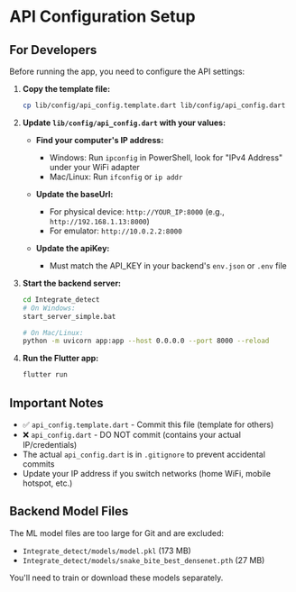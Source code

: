 # API Configuration Setup

## For Developers

Before running the app, you need to configure the API settings:

1. **Copy the template file:**
   ```bash
   cp lib/config/api_config.template.dart lib/config/api_config.dart
   ```

2. **Update `lib/config/api_config.dart` with your values:**
   
   - **Find your computer's IP address:**
     - Windows: Run `ipconfig` in PowerShell, look for "IPv4 Address" under your WiFi adapter
     - Mac/Linux: Run `ifconfig` or `ip addr`
   
   - **Update the baseUrl:**
     - For physical device: `http://YOUR_IP:8000` (e.g., `http://192.168.1.13:8000`)
     - For emulator: `http://10.0.2.2:8000`
   
   - **Update the apiKey:**
     - Must match the API_KEY in your backend's `env.json` or `.env` file

3. **Start the backend server:**
   ```bash
   cd Integrate_detect
   # On Windows:
   start_server_simple.bat
   
   # On Mac/Linux:
   python -m uvicorn app:app --host 0.0.0.0 --port 8000 --reload
   ```

4. **Run the Flutter app:**
   ```bash
   flutter run
   ```

## Important Notes

- ✅ `api_config.template.dart` - Commit this file (template for others)
- ❌ `api_config.dart` - DO NOT commit (contains your actual IP/credentials)
- The actual `api_config.dart` is in `.gitignore` to prevent accidental commits
- Update your IP address if you switch networks (home WiFi, mobile hotspot, etc.)

## Backend Model Files

The ML model files are too large for Git and are excluded:
- `Integrate_detect/models/model.pkl` (173 MB)
- `Integrate_detect/models/snake_bite_best_densenet.pth` (27 MB)

You'll need to train or download these models separately.
